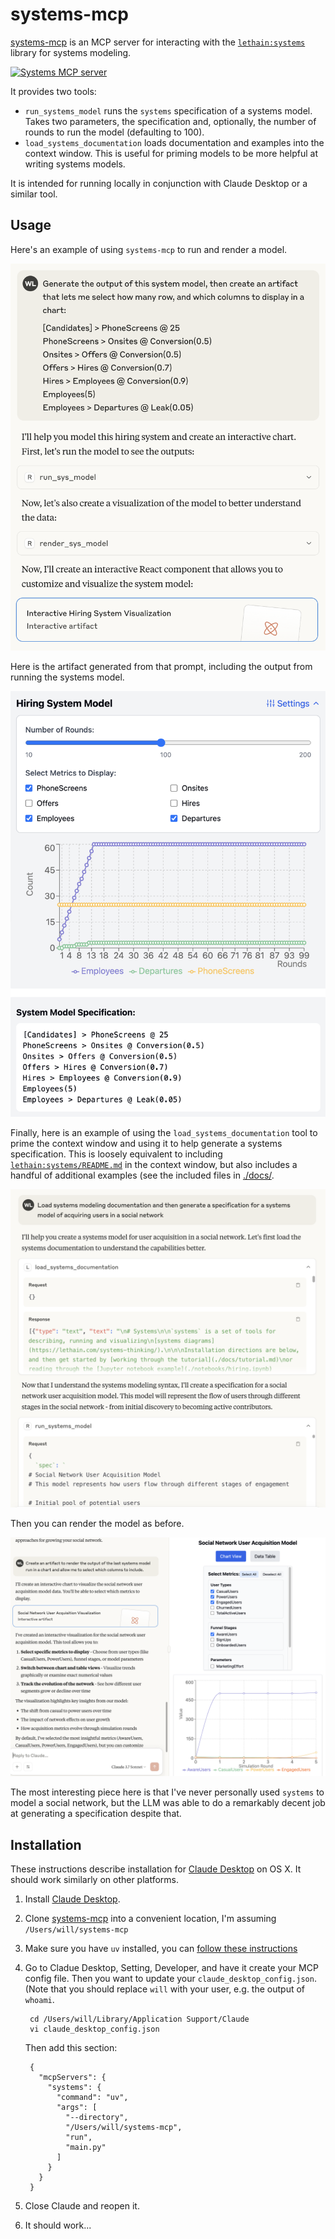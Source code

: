 # systems-mcp

[systems-mcp](https://github.com/lethain/systems-mcp) is an MCP server for interacting with
the [`lethain:systems`](https://github.com/lethain/systems/) library for systems modeling.

<a href="https://glama.ai/mcp/servers/@lethain/systems-mcp">
  <img width="380" height="200" src="https://glama.ai/mcp/servers/@lethain/systems-mcp/badge" alt="Systems MCP server" />
</a>

It provides two tools:

* `run_systems_model` runs the `systems` specification of a systems model.
    Takes two parameters, the specification and, optionally, the number of
    rounds to run the model (defaulting to 100).
* `load_systems_documentation` loads documentation and examples into the context window.
    This is useful for priming models to be more helpful at writing systems models.

It is intended for running locally in conjunction with Claude Desktop or a similar tool.

## Usage


Here's an example of using `systems-mcp` to run and render a model.

![Example of prompt for  using systems-mcp](docs/systems-mcp-prompt.png)

Here is the artifact generated from that prompt, including the output from
running the systems model.

![Example of artifact for using the output of systems-mcp](docs/systems-mcp-artifact.png)

Finally, here is an example of using the `load_systems_documentation` tool to prime
the context window and using it to help generate a systems specification.
This is loosely equivalent to including [`lethain:systems/README.md`](https://raw.githubusercontent.com/lethain/systems/refs/heads/master/README.md) in the context window,
but also includes a handful of additional examples
(see the included files in [./docs/](./docs/).

![Example prompt of loading documentation into context window](docs/sys-mcp-load-prompt.png)

Then you can render the model as before.

![Example prompt of rendering the generated model](docs/sys-mcp-load-artifact.png)

The most interesting piece here is that I've never personally used `systems` to model a social network,
but the LLM was able to do a remarkably decent job at generating a specification despite that.


## Installation

These instructions describe installation for [Claude Desktop](https://claude.ai/download) on OS X.
It should work similarly on other platforms.

1. Install [Claude Desktop](https://claude.ai/download).
2. Clone [systems-mcp](https://github.com/lethain/systems-mcp) into
    a convenient location, I'm assuming `/Users/will/systems-mcp`
3. Make sure you have `uv` installed, you can [follow these instructions](https://modelcontextprotocol.io/quickstart/server)
4. Go to Cladue Desktop, Setting, Developer, and have it create your MCP config file.
    Then you want to update your `claude_desktop_config.json`.
    (Note that you should replace `will` with your user, e.g. the output of `whoami`.

        cd /Users/will/Library/Application Support/Claude
        vi claude_desktop_config.json

    Then add this section:

        {
          "mcpServers": {
            "systems": {
              "command": "uv",
              "args": [
                "--directory",
                "/Users/will/systems-mcp",
                "run",
                "main.py"
              ]
            }
          }
        }

5. Close Claude and reopen it.
6. It should work...